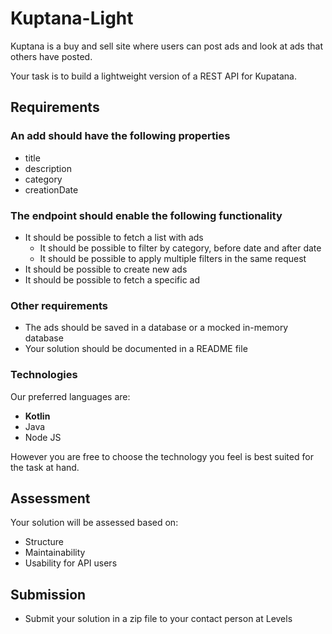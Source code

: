 # Kuptana-Light
Kuptana is a buy and sell site where users can post ads and look at ads that others have posted.

Your task is to build a lightweight version of a REST API for Kupatana.

## Requirements
### An add should have the following properties
- title
- description
- category
- creationDate

### The endpoint should enable the following functionality
- It should be possible to fetch a list with ads
  - It should be possible to filter by category, before date and after date
  - It should be possible to apply multiple filters in the same request
- It should be possible to create new ads
- It should be possible to fetch a specific ad

### Other requirements
- The ads should be saved in a database or a mocked in-memory database
- Your solution should be documented in a README file


### Technologies
Our preferred languages are:
- **Kotlin**
- Java
- Node JS

However you are free to choose the technology you feel is best suited for the task at hand.

## Assessment
Your solution will be assessed based on:
- Structure
- Maintainability
- Usability for API users

## Submission
- Submit your solution in a zip file to your contact person at Levels
